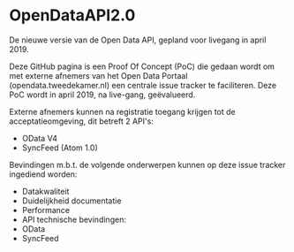 # OpenDataAPI2.0
De nieuwe versie van de Open Data API, gepland voor livegang in april 2019.

Deze GitHub pagina is een Proof Of Concept (PoC) die gedaan wordt om met externe afnemers van het Open Data Portaal (opendata.tweedekamer.nl) een centrale issue tracker te faciliteren. Deze PoC wordt in april 2019, na live-gang, geëvalueerd. 

Externe afnemers kunnen na registratie toegang krijgen tot de acceptatieomgeving, dit betreft 2 API's:
- OData V4
- SyncFeed (Atom 1.0)

Bevindingen m.b.t. de volgende onderwerpen kunnen op deze issue tracker ingediend worden:
-	Datakwaliteit
-	Duidelijkheid documentatie
-	Performance
-	API technische bevindingen:
  - OData
  - SyncFeed
